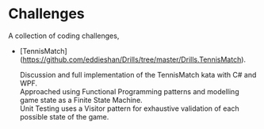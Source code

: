 # Challenges

A collection of coding challenges,

- [TennisMatch] (https://github.com/eddieshan/Drills/tree/master/Drills.TennisMatch).

  Discussion and full implementation of the TennisMatch kata with C# and WPF.  
  Approached using Functional Programming patterns and modelling game state as a Finite State Machine.  
  Unit Testing uses a Visitor pattern for exhaustive validation of each possible state of the game.